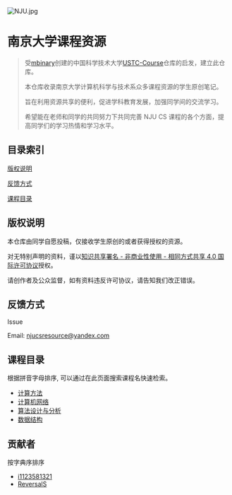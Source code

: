 <img src="https://i.loli.net/2019/04/09/5cab77dcb0cce.jpg" alt="NJU.jpg" title="NJU.jpg"/>

# 南京大学课程资源

> 受[mbinary](https://github.com/mbinary)创建的中国科学技术大学[USTC-Course](https://github.com/USTC-Resource/USTC-Course)仓库的启发，建立此仓库。
>
> 本仓库收录南京大学计算机科学与技术系众多课程资源的学生原创笔记。
>
> 旨在利用资源共享的便利，促进学科教育发展，加强同学间的交流学习。
>
> 希望能在老师和同学的共同努力下共同完善 NJU CS 课程的各个方面，提高同学们的学习热情和学习水平。

## 目录索引
[版权说明](#版权说明)

[反馈方式](#反馈方式)

[课程目录](#课程目录)

## 版权说明
本仓库由同学自愿投稿，仅接收学生原创的或者获得授权的资源。

对无特别声明的资料，谨以[知识共享署名 - 非商业性使用 - 相同方式共享 4.0 国际许可协议](https://creativecommons.org/licenses/by-nc-sa/4.0/)授权。

请创作者及公众监督，如有资料违反许可协议，请告知我们改正错误。

## 反馈方式
Issue

Email: njucsresource@yandex.com

## 课程目录
根据拼音字母排序, 可以通过在此页面搜索课程名快速检索。

* [计算方法](./numerical_method)
* [计算机网络](./computer_network)
* [算法设计与分析](./algorithm_design_and_analysis)
* [数据结构](./data_structure)

## 贡献者

按字典序排序

* [i1123581321](https://www.github.com/i1123581321)
* [ReversalS](https://www.github.com/ReversalS)